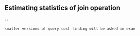 ## Estimating statistics of join operation
--

`smaller versions of query cost finding will be asked in exam`